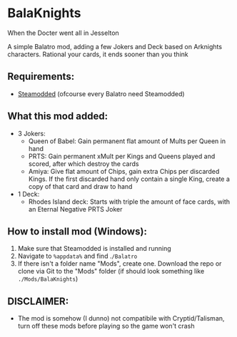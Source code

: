 # BalaKnights

When the Docter went all in Jesselton

A simple Balatro mod, adding a few Jokers and Deck based on Arknights characters. Rational your cards, it ends sooner than you think

## Requirements:
- [Steamodded](https://github.com/Steamodded/smods) (ofcourse every Balatro need Steamodded)

## What this mod added:
- 3 Jokers:
  + Queen of Babel: Gain permanent flat amount of Mults per Queen in hand
  + PRTS: Gain permanent xMult per Kings and Queens played and scored, after which destroy the cards
  + Amiya: Give flat amount of Chips, gain extra Chips per discarded Kings. If the first discarded hand only contain a single King, create a copy of that card and draw to hand
- 1 Deck:
  + Rhodes Island deck: Starts with triple the amount of face cards, with an Eternal Negative PRTS Joker

## How to install mod (Windows):
1. Make sure that Steamodded is installed and running
2. Navigate to `%appdata%` and find .`/Balatro `
3. If there isn't a folder name "Mods", create one. Download the repo or clone via Git to the "Mods" folder (if should look something like `./Mods/BalaKnights`)

## DISCLAIMER:
- The mod is somehow (I dunno) not compatibile with Cryptid/Talisman, turn off these mods before playing so the game won't crash